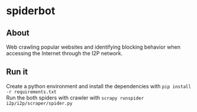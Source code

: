 # spiderbot
## About
Web crawling popular websites and identifying blocking behavior when accessing the Internet through the I2P network.
## Run it
Create a python environment and install the dependencies with `pip install -r requirements.txt`  
Run the both spiders with crawler with `scrapy runspider i2p/i2p/scraper/spider.py`
